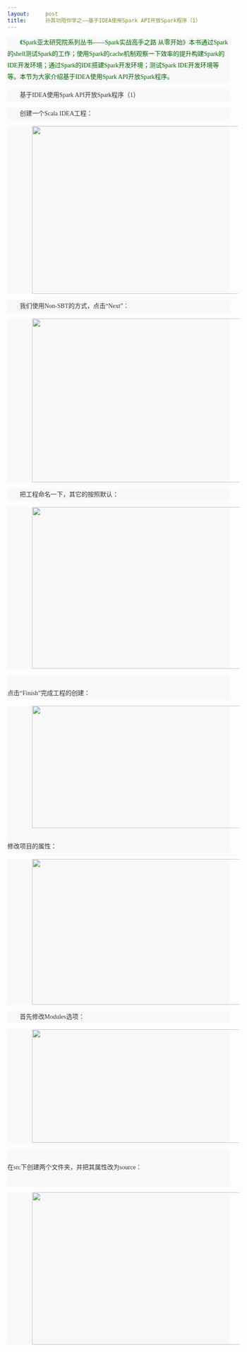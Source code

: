 ```yaml
---
layout:     post
title:      孙其功陪你学之——基于IDEA使用Spark API开放Spark程序（1）
---
```

<div id="article_content" class="article_content clearfix csdn-tracking-statistics" data-pid="blog" data-mod="popu_307" data-dsm="post">
								            <link rel="stylesheet" href="https://csdnimg.cn/release/phoenix/template/css/ck_htmledit_views-f76675cdea.css">
						<div class="htmledit_views" id="content_views">
                
<p style="color:rgb(51,51,51);background-color:rgb(248,248,248);text-indent:28px;font-family:'宋体';font-size:14px;line-height:28px;">
<span style="text-align:center;"><span style="color:rgb(0,102,0);font-family:'宋体';font-size:14px;line-height:26px;">《Spark亚太研究院系列丛书——Spark实战高手之路 从零开始》本书通过Spark的shell测试Spark的工作；使用Spark的cache机制观察一下效率的提升构建Spark的IDE开发环境；通过Spark的IDE搭建Spark开发环境；测试Spark IDE开发环境等等。本节为大家介绍基于IDEA使用Spark
 API开放Spark程序。</span></span></p>
<p style="color:rgb(51,51,51);background-color:rgb(248,248,248);text-indent:28px;font-family:'宋体';font-size:14px;line-height:28px;">
<span style="text-align:center;">基于IDEA使用Spark API开放Spark程序（1）</span></p>
<p style="color:rgb(51,51,51);background-color:rgb(248,248,248);text-indent:28px;font-family:'宋体';font-size:14px;line-height:28px;">
创建一个Scala IDEA工程：</p>
<p style="color:rgb(51,51,51);background-color:rgb(248,248,248);text-indent:28px;font-family:'宋体';font-size:14px;line-height:28px;">
<a href="http://s4.51cto.com/wyfs02/M02/4C/2A/wKioL1Q3hVnQGw2WAAA96u8SkKE725.jpg" rel="nofollow" style="color:rgb(0,66,118);"><img class="fit-image" border="0" alt="" src="http://s4.51cto.com/wyfs02/M02/4C/2A/wKioL1Q3hVnQGw2WAAA96u8SkKE725.jpg" width="495" height="380" style="border:0px;text-align:center;"></a></p>
<p style="color:rgb(51,51,51);background-color:rgb(248,248,248);text-indent:28px;font-family:'宋体';font-size:14px;line-height:28px;">
我们使用Non-SBT的方式，点击“Next”：</p>
<p style="color:rgb(51,51,51);background-color:rgb(248,248,248);text-indent:28px;font-family:'宋体';font-size:14px;line-height:28px;">
</p>
<p style="color:rgb(51,51,51);background-color:rgb(248,248,248);text-indent:28px;font-family:'宋体';font-size:14px;line-height:28px;">
<a href="http://s3.51cto.com/wyfs02/M02/4C/2A/wKioL1Q3hW3i-fHbAABbHSjHQBY912.jpg" rel="nofollow" style="color:rgb(0,66,118);"><img class="fit-image" border="0" alt="" src="http://s3.51cto.com/wyfs02/M02/4C/2A/wKioL1Q3hW3i-fHbAABbHSjHQBY912.jpg" width="498" height="371" style="border:0px;text-align:center;"></a></p>
<p style="color:rgb(51,51,51);background-color:rgb(248,248,248);text-indent:28px;font-family:'宋体';font-size:14px;line-height:28px;">
把工程命名一下，其它的按照默认：</p>
<p style="color:rgb(51,51,51);background-color:rgb(248,248,248);text-indent:28px;font-family:'宋体';font-size:14px;line-height:28px;">
<a href="http://s6.51cto.com/wyfs02/M02/4C/28/wKiom1Q3hUSCubINAABcWOA5wwg496.jpg" rel="nofollow" style="color:rgb(0,66,118);"><img class="fit-image" border="0" alt="" src="http://s6.51cto.com/wyfs02/M02/4C/28/wKiom1Q3hUSCubINAABcWOA5wwg496.jpg" width="498" height="366" style="border:0px;text-align:center;"></a></p>
<p style="color:rgb(51,51,51);background-color:rgb(248,248,248);text-indent:28px;font-family:'宋体';font-size:14px;line-height:28px;">
<br style="clear:both;width:0px;">
点击“Finish”完成工程的创建：</p>
<p style="color:rgb(51,51,51);background-color:rgb(248,248,248);text-indent:28px;font-family:'宋体';font-size:14px;line-height:28px;">
<a href="http://s1.51cto.com/wyfs02/M02/4C/29/wKiom1Q3hViglSFNAAA6at7vaes923.jpg" rel="nofollow" style="color:rgb(0,66,118);"><img class="fit-image" border="0" alt="" src="http://s1.51cto.com/wyfs02/M02/4C/29/wKiom1Q3hViglSFNAAA6at7vaes923.jpg" width="498" height="277" style="border:0px;text-align:center;"></a> <br style="clear:both;width:0px;">
修改项目的属性：</p>
<p style="color:rgb(51,51,51);background-color:rgb(248,248,248);text-indent:28px;font-family:'宋体';font-size:14px;line-height:28px;">
</p>
<p style="color:rgb(51,51,51);background-color:rgb(248,248,248);text-indent:28px;font-family:'宋体';font-size:14px;line-height:28px;">
<a href="http://s2.51cto.com/wyfs02/M00/4C/2A/wKioL1Q3ha7TGbx7AABqEPkmQzw341.jpg" rel="nofollow" style="color:rgb(0,66,118);"><img class="fit-image" border="0" alt="" src="http://s2.51cto.com/wyfs02/M00/4C/2A/wKioL1Q3ha7TGbx7AABqEPkmQzw341.jpg" width="498" height="330" style="border:0px;text-align:center;"></a></p>
<p style="color:rgb(51,51,51);background-color:rgb(248,248,248);text-indent:28px;font-family:'宋体';font-size:14px;line-height:28px;">
首先修改Modules选项：</p>
<p style="color:rgb(51,51,51);background-color:rgb(248,248,248);text-indent:28px;font-family:'宋体';font-size:14px;line-height:28px;">
<a href="http://s8.51cto.com/wyfs02/M00/4C/29/wKiom1Q3hYjBhgcGAABXu8jJvVw112.jpg" rel="nofollow" style="color:rgb(0,66,118);"><img class="fit-image" border="0" alt="" src="http://s8.51cto.com/wyfs02/M00/4C/29/wKiom1Q3hYjBhgcGAABXu8jJvVw112.jpg" width="498" height="257" style="border:0px;text-align:center;"></a></p>
<p style="color:rgb(51,51,51);background-color:rgb(248,248,248);text-indent:28px;font-family:'宋体';font-size:14px;line-height:28px;">
<br style="clear:both;width:0px;">
在src下创建两个文件夹，并把其属性改为source：<br style="clear:both;width:0px;">
 </p>
<p style="color:rgb(51,51,51);background-color:rgb(248,248,248);text-indent:28px;font-family:'宋体';font-size:14px;line-height:28px;">
<a href="http://s6.51cto.com/wyfs02/M01/4C/2A/wKioL1Q3hc3iV4POAAB1ZnBmx4o256.jpg" rel="nofollow" style="color:rgb(0,66,118);"><img class="fit-image" border="0" alt="" src="http://s6.51cto.com/wyfs02/M01/4C/2A/wKioL1Q3hc3iV4POAAB1ZnBmx4o256.jpg" width="498" height="345" style="border:0px;text-align:center;"></a></p>
            </div>
                </div>